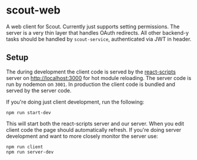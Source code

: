 # scout-web

A web client for Scout. Currently just supports setting permissions. The server is a very thin layer that handles OAuth redirects. All other backend-y tasks should be handled by `scout-service`, authenticated via JWT in header.

## Setup

The during development the client code is served by the [react-scripts](https://github.com/facebookincubator/create-react-app) server on [http://localhost:3000](http://localhost:3000) for hot module reloading. The server code is run by nodemon on `3001`. In production the client code is bundled and served by the server code.

If you're doing just client development, run the following:

```
npm run start-dev
```

This will start both the react-scripts server and our server. When you edit client code the page should automatically refresh. If you're doing server development and want to more closely monitor the server use:

```
npm run client
npm run server-dev
```
